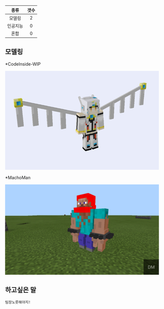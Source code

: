 |   종류  |  갯수  |
| :---:  | :---: |
|  모델링  |   2  |
| 인공지능 |  0   |
|  혼합  |   0   | 
## 모델링

*CodeInside-WIP

![0](https://raw.githubusercontent.com/Duduzzing/MCPE-ModPE-Script/master/Modeling/Team-AS/CodeInside_WIP.png)

*MachoMan

![1](https://raw.githubusercontent.com/Duduzzing/MCPE-ModPE-Script/master/Modeling/MachoMan/screenshot.png)

## 하고싶은 말

```
팀장노릇해야지!
```
